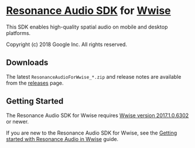 # [Resonance Audio SDK](//developers.google.com/resonance-audio) for [Wwise](//www.audiokinetic.com/products/wwise/)

This SDK enables high-quality spatial audio on mobile and desktop platforms.

Copyright (c) 2018 Google Inc. All rights reserved.

## Downloads

The latest `ResonanceAudioForWwise_*.zip` and release notes are available from the
[releases](//github.com/resonance-audio/resonance-audio-wwise-sdk/releases)
page.

## Getting Started

The Resonance Audio SDK for Wwise requires
[Wwise version 2017.1.0.6302](//www.audiokinetic.com/download/) or newer.

If you are new to the Resonance Audio SDK for Wwise, see the [Getting started with Resonance Audio in Wwise](//developers.google.com/resonance-audio/develop/wwise/getting-started) guide.
